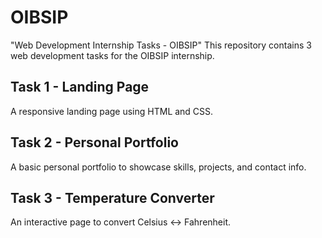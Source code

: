 # OIBSIP
"Web Development Internship Tasks - OIBSIP"
This repository contains 3 web development tasks for the OIBSIP internship.

## Task 1 - Landing Page
A responsive landing page using HTML and CSS.

## Task 2 - Personal Portfolio
A basic personal portfolio to showcase skills, projects, and contact info.

## Task 3 - Temperature Converter
An interactive page to convert Celsius ↔ Fahrenheit.
